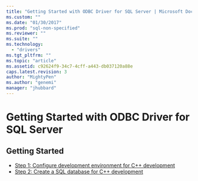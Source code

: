 ```yaml
---
title: "Getting Started with ODBC Driver for SQL Server | Microsoft Docs"
ms.custom: ""
ms.date: "01/30/2017"
ms.prod: "sql-non-specified"
ms.reviewer: ""
ms.suite: ""
ms.technology: 
  - "drivers"
ms.tgt_pltfrm: ""
ms.topic: "article"
ms.assetid: c92624f9-34c7-4cff-a443-db037120a88e
caps.latest.revision: 3
author: "MightyPen"
ms.author: "genemi"
manager: "jhubbard"
---
```

# Getting Started with ODBC Driver for SQL Server
## Getting Started  
* [Step 1: Configure development environment for C++ development](../../connect/odbc/step-1-configure-development-environment-for-c-development.md)  
* [Step 2: Create a SQL database for C++ development](../../connect/odbc/step-2-create-a-sql-database-for-c-development.md)  

<!-- TODO
* [Step 3: Proof of concept connecting to SQL using C++](../../connect/odbc/step-3-proof-of-concept-connecting-to-sql-using-c.md)
-->
